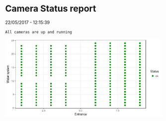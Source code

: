 Camera Status report
================
22/05/2017 - 12:15:39

    All cameras are up and running

![](camreport_files/figure-markdown_github/unnamed-chunk-2-1.png)

